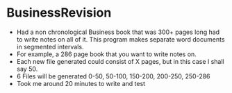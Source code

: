 # BusinessRevision
- Had a non chronological Business book that was 300+ pages long
had to write notes on all of it. This program makes separate word documents in segmented intervals.
- For example, a 286 page book that you want to write notes on.
- Each new file generated could consist of X pages, but in this case I shall say 50.
- 6 Files will be generated 0-50, 50-100, 150-200, 200-250, 250-286
- Took me around 20 minutes to write and test
